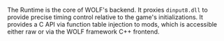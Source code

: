The Runtime is the core of WOLF's backend. It proxies `dinput8.dll` to provide precise timing control relative to the game's initializations. It provides a C API via function table injection to mods, which is accessible either raw or via the WOLF framework C++ frontend.
